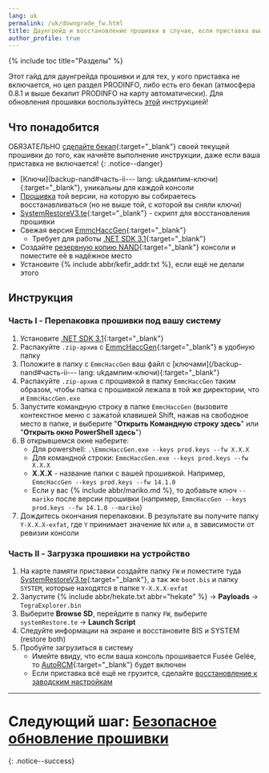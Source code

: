 ```yaml
---
lang: uk
permalink: /uk/downgrade_fw.html
title: Даунгрейд и восстановление прошивки в случае, если приставка вышла из строя
author_profile: true
---
```

{% include toc title="Разделы" %}

Этот гайд для даунгрейда прошивки и для тех, у кого приставка не включается, но цел раздел PRODINFO, либо есть его бекап (атмосфера 0.8.1 и выше бекапит PRODINFO на карту автоматически). Для обновления прошивки воспользуйтесь [этой](update-fw) инструкцией!

## Что понадобится

ОБЯЗАТЕЛЬНО [сделайте бекап](backup-nand){:target="_blank"} своей текущей прошивки до того, как начнёте выполнение инструкции, даже если ваша приставка не включается!
{: .notice--danger}

* [Ключи](backup-nand#часть-ii---
lang: ukдампим-ключи){:target="_blank"}, уникальны для каждой консоли
* [Прошивка](https://darthsternie.net/switch-firmwares/) той версии, на которую вы собираетесь восстанавливаться (но не выше той, с которой вы сняли ключи)
* [SystemRestoreV3.te](files/SystemRestoreV3.te){:target="_blank"} - скрипт для восстановления прошивки
* Свежая версия [EmmcHaccGen](https://github.com/suchmememanyskill/EmmcHaccGen){:target="_blank"}
	* Требует для работы [.NET SDK 3.1](https://dotnet.microsoft.com/download/dotnet-core/3.1){:target="_blank"}
* Создайте [резервную копию NAND](backup-nand){:target="_blank"} консоли и поместите её в надёжное место 
* Установите {% include abbr/kefir_addr.txt %}, если ещё не делали этого

## Инструкция

### Часть I - Перепаковка прошивки под вашу систему

1. Установите [.NET SDK 3.1](https://dotnet.microsoft.com/download/dotnet-core/3.1){:target="_blank"}
1. Распакуйте `.zip-архив` с [EmmcHaccGen](https://github.com/suchmememanyskill/EmmcHaccGen){:target="_blank"} в удобную папку
1. Положите в папку с `EmmcHaccGen` ваш файл с [ключами](/backup-nand#часть-ii---
lang: ukдампим-ключи){:target="_blank"}
1. Распакуйте `.zip-архив` с прошивкой в папку `EmmcHaccGen` таким образом, чтобы папка с прошивкой лежала в той же директории, что и `EmmcHaccGen.exe`
1. Запустите командную строку в папке `EmmcHaccGen` (вызовите контекстное меню с зажатой клавишей Shift, нажав на свободное место в папке, и выберите "**Открыть Командную строку здесь**" или "**Открыть окно PowerShell здесь**")
1. В открывшемся окне наберите:
	* Для powershell: `.\EmmcHaccGen.exe --keys prod.keys --fw X.X.X`
	* Для командной строки: `EmmcHaccGen.exe --keys prod.keys --fw X.X.X`
	* **X.X.X** - название папки с вашей прошивкой. Например, `EmmcHaccGen --keys prod.keys --fw 14.1.0`
	* Если у вас {% include abbr/mariko.md %}, то добавьте ключ `--mariko` после версии прошивки (например, `EmmcHaccGen --keys prod.keys --fw 14.1.0 --mariko`)
1. Дождитесь окончания перепаковки. В результате вы получите папку `Y-X.X.X-exfat`, где `Y` принимает значение `NX` или `a`, в зависимости от ревизии консоли

### Часть II - Загрузка прошивки на устройство 

1. На карте памяти приставки создайте папку `FW` и поместите туда [SystemRestoreV3.te](files/SystemRestoreV3.te){:target="_blank"}, а так же `boot.bis` и папку `SYSTEM`, которые находятся в папке `Y-X.X.X-exfat`
1. Запустите {% include abbr/hekate.txt abbr="hekate" %} -> **Payloads** -> `TegraExplorer.bin`
1. Выберите **Browse SD**, перейдите в папку `FW`, выберите `systemRestore.te` -> **Launch Script**
1. Следуйте информации на экране и восстановите BIS и SYSTEM (restore both)
1. Пробуйте загрузиться в систему 
	* Имейте ввиду, что если ваша консоль прошивается Fusée Gelée, то [AutoRCM](autorcm){:target="_blank"} будет включен
	* Если приставка всё ещё не грузится, сделайте [восстановление к заводским настройкам](system-wipe)

___

# Следующий шаг: [Безопасное обновление прошивки](update-fw) 
{: .notice--success}